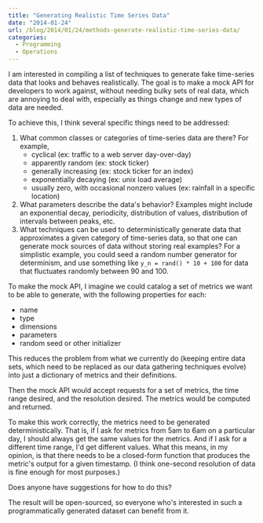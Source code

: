 ```yaml
---
title: "Generating Realistic Time Series Data"
date: "2014-01-24"
url: /blog/2014/01/24/methods-generate-realistic-time-series-data/
categories:
  - Programming
  - Operations
---
```

I am interested in compiling a list of techniques to generate fake time-series
data that looks and behaves realistically. The goal is to make a mock API for
developers to work against, without needing bulky sets of real data, which are
annoying to deal with, especially as things change and new types of data are
needed.

To achieve this, I think several specific things need to be addressed:

1. What common classes or categories of time-series data are there? For example,
   * cyclical (ex: traffic to a web server day-over-day)
   * apparently random (ex: stock ticker)
   * generally increasing (ex: stock ticker for an index)
   * exponentially decaying (ex: unix load average)
	* usually zero, with occasional nonzero values (ex: rainfall in a specific location)
2. What parameters describe the data's behavior? Examples might include an
	exponential decay, periodicity, distribution of values, distribution of
	intervals between peaks, etc.
3. What techniques can be used to deterministically generate data that
	approximates a given category of time-series data, so that one can generate
	mock sources of data without storing real examples? For a simplistic example,
	you could seed a random number generator for determinism, and use something
	like `y_n = rand() * 10 + 100` for data that fluctuates randomly between 90 and
	100.

To make the mock API, I imagine we could catalog a set of metrics we want to
be able to generate, with the following properties for each:

* name
* type
* dimensions
* parameters
* random seed or other initializer

This reduces the problem from what we currently do (keeping entire data sets,
which need to be replaced as our data gathering techniques evolve) into just a
dictionary of metrics and their definitions.

Then the mock API would accept requests for a set of metrics, the time range
desired, and the resolution desired. The metrics would be computed and returned.

To make this work correctly, the metrics need to be generated deterministically.
That is, if I ask for metrics from 5am to 6am on a particular day, I should
always get the same values for the metrics. And if I ask for a different time
range, I'd get different values. What this means, in my opinion, is that there
needs to be a closed-form function that produces the metric's output for a given
timestamp. (I think one-second resolution of data is fine enough for most
purposes.)

Does anyone have suggestions for how to do this?

The result will be open-sourced, so everyone who's interested in such a
programmatically generated dataset can benefit from it.



